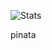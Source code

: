 ![Stats](https://github-readme-stats.vercel.app/api?username=PiantinaTheDev&theme=tokyonight)

pinata
